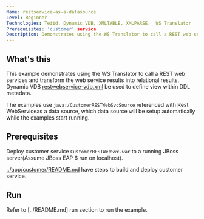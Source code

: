 ```yaml
---
Name: restservice-as-a-datasource 
Level: Beginner
Technologies: Teiid, Dynamic VDB, XMLTABLE, XMLPARSE,  WS Translator 
Prerequisites: 'customer' service
Description: Demonstrates using the WS Translator to call a REST web services and transform the web service results into relational results
---
```


## What's this

This example demonstrates using the WS Translator to call a REST web services and transform the web service results into relational results. Dynamic VDB [restwebservice-vdb.xml](src/main/resources/restwebservice-vdb.xml) be used to define view within DDL metadata.

The examples use `java:/CustomerRESTWebSvcSource` referenced with Rest WebServiceas a data source, which data source will be setup automatically while the examples start running.

## Prerequisites

Deploy customer service `CustomerRESTWebSvc.war` to a running JBoss server(Assume JBoss EAP 6 run on localhost).

[../app/customer/README.md](../app/customer/README.md) have steps to build and deploy customer service.

## Run

Refer to [../README.md] run section to run the example.

